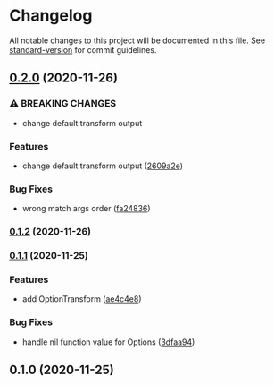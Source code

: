 # Changelog

All notable changes to this project will be documented in this file. See [standard-version](https://github.com/conventional-changelog/standard-version) for commit guidelines.

## [0.2.0](https://github.com/NateScarlet/snapshot/compare/v0.1.2...v0.2.0) (2020-11-26)


### ⚠ BREAKING CHANGES

* change default transform output

### Features

* change default transform output ([2609a2e](https://github.com/NateScarlet/snapshot/commit/2609a2efb5c7c7d5c93a0f8bad6909fd05c97657))


### Bug Fixes

* wrong match args order ([fa24836](https://github.com/NateScarlet/snapshot/commit/fa24836ff61f4b0945a598688c57d37c09ebf19a))

### [0.1.2](https://github.com/NateScarlet/snapshot/compare/v0.1.1...v0.1.2) (2020-11-26)

### [0.1.1](https://github.com/NateScarlet/snapshot/compare/v0.1.0...v0.1.1) (2020-11-25)


### Features

* add OptionTransform ([ae4c4e8](https://github.com/NateScarlet/snapshot/commit/ae4c4e82c872fa7d5b7c8d95101eeed97966b76d))


### Bug Fixes

* handle nil function value for Options ([3dfaa94](https://github.com/NateScarlet/snapshot/commit/3dfaa94cbd52e9f7f1013eecd24e7b507500c799))

## 0.1.0 (2020-11-25)

